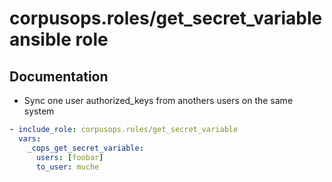 # corpusops.roles/get_secret_variable ansible role
## Documentation

- Sync one user authorized_keys from anothers users on the same system



```yaml
- include_role: corpusops.roles/get_secret_variable
  vars:
    _cops_get_secret_variable:
      users: [foobar]
      to_user: muche

```
